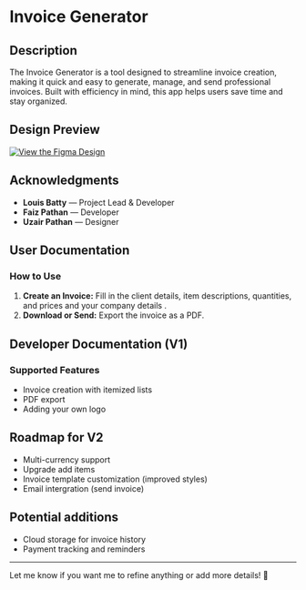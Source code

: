 # Invoice Generator

## Description
The Invoice Generator is a tool designed to streamline invoice creation, making it quick and easy to generate, manage, and send professional invoices. Built with efficiency in mind, this app helps users save time and stay organized.

## Design Preview

[![View the Figma Design](https://via.placeholder.com/150)](https://www.figma.com/design/2c1wg2bIZrVSvO4skDJiTS/Invoice-App)

## Acknowledgments
- **Louis Batty** — Project Lead & Developer  
- **Faiz Pathan** — Developer
- **Uzair Pathan** — Designer

## User Documentation

### How to Use
1. **Create an Invoice:** Fill in the client details, item descriptions, quantities, and prices and your company details .  
2. **Download or Send:** Export the invoice as a PDF.  

## Developer Documentation (V1)

### Supported Features
- Invoice creation with itemized lists  
- PDF export  
- Adding your own logo

## Roadmap for V2
- Multi-currency support
- Upgrade add items 
- Invoice template customization (improved styles)  
- Email intergration (send invoice)

## Potential additions 
- Cloud storage for invoice history
 - Payment tracking and reminders  
---

Let me know if you want me to refine anything or add more details! 🚀
